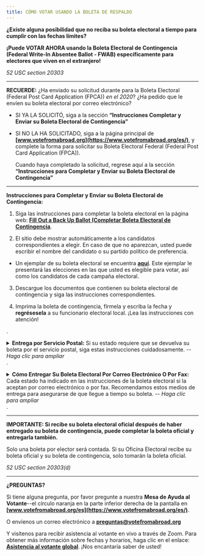 ```yaml
---
title: CÓMO VOTAR USANDO LA BOLETA DE RESPALDO
---
```

**¿Existe alguna posibilidad que no reciba su boleta electoral a tiempo para cumplir con las fechas límites?**
 
**¡Puede VOTAR AHORA usando la Boleta Electoral de Contingencia (Federal Write-In Absentee Ballot - FWAB) específicamente para electores que viven en el extranjero!**
 
*52 USC section 20303*
______________________
 
**RECUERDE:** ¿Ha enviado su solicitud durante para la Boleta Electoral (Federal Post Card Application (FPCA)) *en el 2020*? ¿Ha pedido que le envíen su boleta electoral por correo electrónico?

- SI YA LA SOLICITÓ, siga a la sección **“Instrucciones Completar y Enviar su Boleta Electoral de Contingencia”**

- SI NO LA HA SOLICITADO, siga a la página principal de **[www.votefromabroad.org](https://www.votefromabroad.org/es/)**, y complete la forma para solicitar su Boleta Electoral Federal (Federal Post Card Application (FPCA)). 

  Cuando haya completado la solicitud, regrese aquí a la sección **“Instrucciones para Completar y Enviar su Boleta Electoral de Contingencia”**

************************
**Instrucciones para Completar y Enviar su Boleta Electoral de Contingencia:**

1. Siga las instrucciones para completar la boleta electoral en la página web: **[Fill Out a Back Up Ballot (Completar Boleta Electoral de Contingencia](https://www.fvap.gov/fwab-privacy-notice)**.

2. El sitio debe mostrar automáticamente a los candidatos correspondientes a elegir. En caso de que no aparezcan, usted puede escribir el nombre del candidato o su partido político de preferencia.

- Un ejemplar de su boleta electoral se encuentra **[aquí](https://ballotpedia.org/Sample_Ballot_Lookup)**. Este ejemplar le presentará las elecciones en las que usted es elegible para votar, así como los candidatos de cada campaña electoral.

3. Descargue los documentos que contienen su boleta electoral de contingencia y siga las instrucciones correspondientes.

4. Imprima la boleta de contingencia, fírmela y escriba la fecha y **regrésesela** a su funcionario electoral local. ¡Lea las instrucciones con atención!

.
<details><summary><strong> Entrega por Servicio Postal:</strong>  Si su estado requiere que se devuelva su boleta por el servicio postal, siga estas instrucciones cuidadosamente.<em> -- Haga clic para ampliar</em></summary>

[Marque aquí los requisitos de su estado](https://www.votefromabroad.org/es/states/)

**Asegúrese de mandar su boleta electoral con suficiente tiempo, y con el franqueo correcto para correo internacional a EEUU, para que sea entregada antes de las fechas límites del estado que le corresponde.**

Cuando envíe su boleta por correo, generalmente se requieren dos sobres separados: un “Sobre de Boleta” y un “Sobre de Envío”. Esto se hace para mantener su voto en secreto.

- Sobre de Boleta: Contiene su boleta votada 

- Sobre de Envío:  Para enviar su “Sobre de Boleta” y otros documentos requeridos. *Si tiene la forma original para solicitar una boleta electoral, inclúyala también en este sobre.*

Cuando llegue su boleta a la oficina estatal electoral, el funcionario electoral podrá verificar su identidad, pero no podrá ver su voto. Su boleta votada será separada y contada oficialmente.  

Si lo desea, puede seguir las instrucciones para descargar plantillas de sobre para pegarlas en sobres en blanco. O puede escribir o mecanografiar la información en sobres normales.

Puede mandar su boleta electoral de contingencia por el servicio postal, por mensajería, correo del servicio militar de EEUU, o por la valija diplomática de la embajada de EEUU. (Puede descargar una plantilla con franqueo pagado de EEUU, Pero solo funcionará en el correo de EEUU, es decir, correo militar de EEUU o valija diplomática de EEUU.) </details>
 .
<details><summary><strong>Cómo Entregar Su Boleta Electoral Por Correo Electrónico O Por Fax:</strong> Cada estado ha indicado en las instrucciones de la boleta electoral si la aceptan por correo electrónico o por fax. Recomendamos estos medios de entrega para asegurarse de que llegue a tiempo su boleta.<em> -- Haga clic para ampliar</em></summary>


- Si su estado solo permite que las boletas sean entregadas por fax (no por correo electrónico), y no tiene acceso a una máquina de fax, existen varias aplicaciones que pueden convertir documentos electrónicos a éste formato. Escanee o tome foto de su boleta electoral incluyendo cualquier otro documento requerido para convertirlos en formato digital. 

  Busque una “aplicación de fax para Android / iPhone” en las plataformas de aplicaciones como App Store de Apple, Google Play Store, Galaxie Store, etc. 

  Siga las instrucciones para convertir su documento digitalizado en una transmisión de fax.


- También puede usar el servicio de fax a través del Programa Federal de Asistencia para Votar--**[FVAP.gov](https://www.fvap.gov/).**

  Escanee o tome foto de su boleta electoral incluyendo cualquier documento requerido para convertirlos en formato digital. Debe incluir la portada de la transmisión por fax de FVAP: **[www.fvap.gov/eo/overview/materials/forms](https://www.fvap.gov/eo/overview/materials/forms)**

  Envíe todos los documentos digitalizados, incluir la portada de la transmisión, por correo electrónico a **fax@fvap.gov**. FVAP imprimirá los documentos y enviará por fax su boleta y materiales electorales a su Funcionario Electoral correspondiente.

  ¡No espere hasta el último minuto para usar el servicio de fax FVAP! El servicio puede sobrecargarse y FVAP no garantiza que su boleta llegue antes de la fecha limite a su Funcionario Electoral.

.</details>
.
_____________________

**IMPORTANTE: Si recibe su boleta electoral oficial después de haber entregado su boleta de contingencia, puede completar la boleta oficial y entregarla también.** 

Solo una boleta por elector será contada. Si su Oficina Electoral recibe su boleta oficial y su boleta de contingencia, solo tomarán la boleta oficial.

*52 USC section 20303(d)*


_________________
 
**¿PREGUNTAS?** 

Si tiene alguna pregunta, por favor pregunte a nuestra **Mesa de Ayuda al Votante**--el círculo naranja en la parte inferior derecha de la pantalla en **[www.votefromabroad.org/es](https://www.votefromabroad.org/es/)**. 

O envíenos un correo electrónico a **preguntas@votefromabroad.org**

Y visítenos para recibir asistencia al votante en vivo a través de Zoom. Para obtener más información sobre fechas y horarios, haga clic en el enlace: **[Asistencia al votante global](https://qrco.de/bbh0zg)**. ¡Nos encantaría saber de usted!
 

